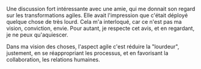 Une discussion fort intéressante avec une amie, qui me donnait son regard sur les transformations agiles. Elle avait l'impression que c'était déployé quelque chose de très lourd.
Cela m'a interloqué, car ce n'est pas ma vision, conviction, envie. Pour autant, je respecte cet avis, et en regardant, je ne peux qu'aquiescer.

Dans ma vision des choses, l'aspect agile c'est réduire la "lourdeur", justement, en se réappropriant les processus, et en favorisant la collaboration, les relations humaines.

